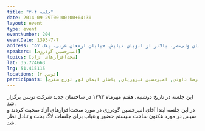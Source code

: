 ```yaml
---
title: "جلسه ۲۰۴"
date: 2014-09-29T00:00:00+04:30
layout: event
type: event
eventNumber: 204
eventDate: 1393-7-7
address: "خیابان ولی‌عصر، بالاتر ‌از اتوبان نیایش، خیابان ارمغان غربی، پلاک ۵۷"
speakers: [امیرحسین گودرزی]
topics: [سخت‌افزارهای آزاد]
lat: 35.774663
lng: 51.415115
locations: [توسن ۲]
participants: [امیل صدق, علی زمانی, سید علی طبیب زاده, الیاس نقی زاده, امین علویان, محسن غمگسار, امید مهاجرانی, امیر اصغری, پریا میرزایی, شکوفه حسینی, شکوفا حسینی, رضا علیزاده مجد, رضا شالباف زاده, حسین آقایی, نوید امامی, سروش فرزام نیک, نیما بهمرام, علی حفاظتی, کوشا اسماعیل پور, مصطفی مظفری, سعید رسولی, رضا داودی, امیرحسین فیروزیان, یاشار ایمان لو, تورج صفری, ARF1372, علی قاسم پور, حمیدرضا قوامی, علی رستمی, یوسف نجفی, اکرم حسینی, امیرحسین گودرزی]
---
```

این جلسه در تاریخ دوشنبه، هفتم مهرماه ۱۳۹۳ در ساختمان جدید شرکت توسن برگزار شد.  
در این جلسه ابتدا آقای امیرحسین گودرزی در مورد سخت‌افزارهای آزاد صحبت کردند و سپس در مورد هکتون ساخت سیستم حضور و غیاب برای جلسات لاگ بحث و تبادل نظر شد.